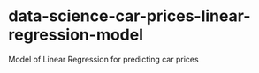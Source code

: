 # data-science-car-prices-linear-regression-model
Model of Linear Regression for predicting car prices
